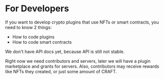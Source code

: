 # For Developers
If you want to develop crypto plugins that use NFTs or smart contracts, you
need to know 2 things:
- How to code plugins
- How to code smart contracts

We don't have API docs yet, because API is still not stable.

Right now we need contributors and servers, later we will have a plugin
marketplace and grants for servers. Also, contributors may receive rewards
like NFTs they created, or just some amount of CRAFT.
